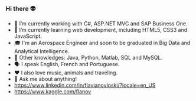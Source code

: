 ### Hi there :alien:

- :briefcase: I’m currently working with C#, ASP.NET MVC and SAP Business One.
- 🌱 I’m currently learning web development, including HTML5, CSS3 and JavaScript.
- :mortar_board: I'm an Aerospace Engineer and soon to be graduated in Big Data and Analytical Intelligence.
- :book: Other knowledges: Java, Python, Matlab, SQL and MySQL.
- :speaking_head: I speak English, French and Portuguese.
- :heart: I also love music, animals and traveling.
- :speech_balloon: Ask me about anything! 
- https://www.linkedin.com/in/flavianovloski/?locale=en_US
- https://www.kaggle.com/flanov
